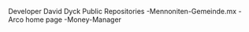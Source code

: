 Developer David Dyck 
Public Repositories
-Mennoniten-Gemeinde.mx
-Arco home page
-Money-Manager


<!---
dyckdavid/dyckdavid is a ✨ special ✨ repository because its `README.md` (this file) appears on your GitHub profile.
You can click the Preview link to take a look at your changes.
--->
